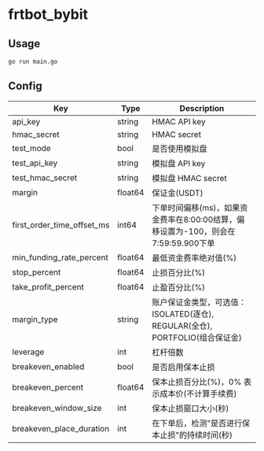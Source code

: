 # frtbot_bybit

## Usage

```bash
go run main.go
```

## Config

| Key | Type | Description |
| --- | --- | --- |
| api_key | string | HMAC API key |
| hmac_secret | string | HMAC secret |
| test_mode | bool | 是否使用模拟盘 |
| test_api_key | string | 模拟盘 API key |
| test_hmac_secret | string | 模拟盘 HMAC secret |
| margin | float64 | 保证金(USDT) |
| first_order_time_offset_ms | int64 | 下单时间偏移(ms)，如果资金费率在8:00:00结算，偏移设置为-100，则会在7:59:59.900下单 |
| min_funding_rate_percent | float64 | 最低资金费率绝对值(%) |
| stop_percent | float64 | 止损百分比(%) |
| take_profit_percent | float64 | 止盈百分比(%) |
| margin_type | string | 账户保证金类型，可选值：ISOLATED(逐仓), REGULAR(全仓), PORTFOLIO(组合保证金) |
| leverage | int | 杠杆倍数 |
| breakeven_enabled | bool | 是否启用保本止损 |
| breakeven_percent | float64 | 保本止损百分比(%)，0% 表示成本价(不计算手续费) |
| breakeven_window_size | int | 保本止损窗口大小(秒) |
| breakeven_place_duration | int | 在下单后，检测"是否进行保本止损"的持续时间(秒) |
